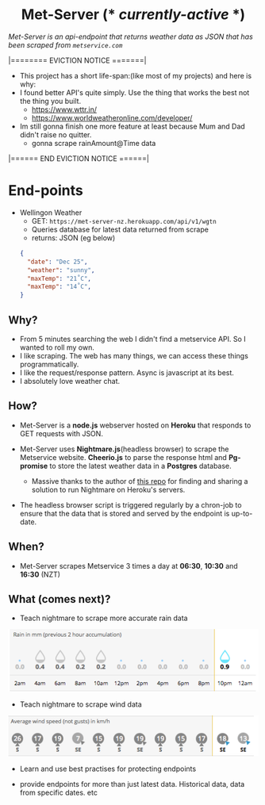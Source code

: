 <h1 align="center">Met-Server (* <em>currently-active</em> *)</h1>

_Met-Server is an api-endpoint that returns weather data as JSON that has been scraped from `metservice.com`_

|======== EVICTION NOTICE =======|

- This project has a short life-span:(like most of my projects) and here is why:
- I found better API's quite simply. Use the thing that works the best not the thing you built.
    - https://www.wttr.in/
    - https://www.worldweatheronline.com/developer/
- Im still gonna finish one more feature at least because Mum and Dad didn't raise no quitter.
  - gonna scrape rainAmount@Time data

|====== END EVICTION NOTICE ======|



End-points
===========
- Wellingon Weather
  - GET: `https://met-server-nz.herokuapp.com/api/v1/wgtn`
  - Queries database for latest data returned from scrape
  - returns: JSON (eg below)
  ```json
  {
    "date": "Dec 25",
    "weather": "sunny",
    "maxTemp": "21˚C",
    "maxTemp": "14˚C",
  }
  ```

## Why?
- From 5 minutes searching the web I didn't find a metservice API. So I wanted to roll my own.
- I like scraping. The web has many things, we can access these things programmatically.
- I like the request/response pattern. Async is javascript at its best.
- I absolutely love weather chat.

## How?
- Met-Server is a **node.js** webserver hosted on **Heroku** that responds to GET requests with JSON.

- Met-Server uses **Nightmare.js**(headless browser) to scrape the Metservice website. **Cheerio.js** to parse the response html and **Pg-promise** to store the latest weather data in a **Postgres** database.
  - Massive thanks to the author of [this repo](https://github.com/oscarmorrison/nightmare-heroku) for finding and sharing a solution to run Nightmare on Heroku's servers.

- The headless browser script is triggered regularly by a chron-job to ensure that the data that is stored and served by the endpoint is up-to-date.

## When?
- Met-Server scrapes Metservice 3 times a day at **06:30**, **10:30** and **16:30** (NZT)

## What (comes next)?
- Teach nightmare to scrape more accurate rain data

![rain-data-screenshot](./images/rain.png)

- Teach nightmare to scrape wind data

![wind-data-screenshot](./images/wind.png)

- Learn and use best practises for protecting endpoints

- provide endpoints for more than just latest data. Historical data, data from specific dates. etc
